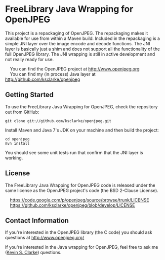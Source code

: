 FreeLibrary Java Wrapping for OpenJPEG
================================

This project is a repackaging of OpenJPEG.  The repackaging makes it available for use from within a Maven build. Included in the repackaging is a simple JNI layer over the image encode and decode functions. The JNI layer is basically just a shim and does not support all the functionality of the full OpenJPEG library.  The JNI wrapping is still in active development and not really ready for use.

&nbsp;&nbsp;&nbsp;&nbsp;You can find the OpenJPEG project at http://www.openjpeg.org  
&nbsp;&nbsp;&nbsp;&nbsp;You can find my (in process) Java layer at http://github.com/ksclarke/openjpeg


 Getting Started
-------------------------

To use the FreeLibrary Java Wrapping for OpenJPEG, check the repository out from GitHub:

    git clone git://github.com/ksclarke/openjpeg.git

Install Maven and Java 7's JDK on your machine and then build the project:

    cd openjpeg
    mvn install

You should see some unit tests run that confirm that the JNI layer is working.


 License
-------------------------

The FreeLibrary Java Wrapping for OpenJPEG code is released under the same license as the OpenJPEG project's code (the BSD 2-Clause License).

&nbsp;&nbsp;&nbsp;&nbsp;https://code.google.com/p/openjpeg/source/browse/trunk/LICENSE  
&nbsp;&nbsp;&nbsp;&nbsp;https://github.com/ksclarke/openjpeg/blob/develop/LICENSE


 Contact Information
-------------------------

If you're interested in the OpenJPEG library (the C code) you should ask questions at http://www.openjpeg.org/

If you're interested in the Java wrapping for OpenJPEG, feel free to ask me (<a href="mailto:ksclarke@gmail.com">Kevin S. Clarke</a>) questions.

